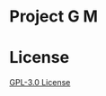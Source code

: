 # Project G M

# License
[GPL-3.0 License](https://github.com/Gabriel-Spinola/Project-G-Mobile/blob/main/LICENSE)
